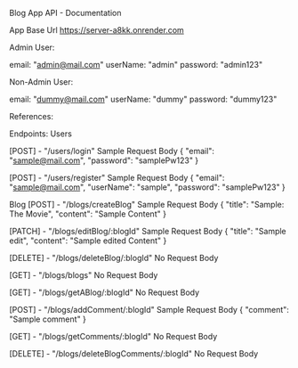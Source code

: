 Blog App API - Documentation

App Base Url
https://server-a8kk.onrender.com


Admin User:

email: "admin@mail.com"
userName: "admin"
password: "admin123"

Non-Admin User:

 email: "dummy@mail.com"
 userName: "dummy"
 password: "dummy123"

References:

Endpoints: 
Users

[POST] - "/users/login"
Sample Request Body
{
    "email": "sample@mail.com",
    "password": "samplePw123"
}

[POST] - "/users/register"
Sample Request Body
{
    "email": "sample@mail.com",
    "userName": "sample",
    "password": "samplePw123"
}

Blog
[POST] - "/blogs/createBlog"
Sample Request Body
{
    "title": "Sample: The Movie",
    "content": "Sample Content"
}

[PATCH] - "/blogs/editBlog/:blogId"
Sample Request Body
{
    "title": "Sample edit",
    "content": "Sample edited Content"
}

[DELETE] - "/blogs/deleteBlog/:blogId"
No Request Body

[GET] - "/blogs/blogs"
No Request Body

[GET] - "/blogs/getABlog/:blogId"
No Request Body

[POST] - "/blogs/addComment/:blogId"
Sample Request Body
{
    "comment": "Sample comment"
}

[GET] - "/blogs/getComments/:blogId"
No Request Body

[DELETE] - "/blogs/deleteBlogComments/:blogId"
No Request Body
